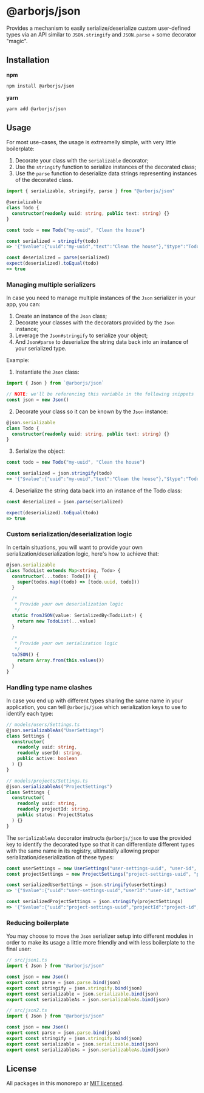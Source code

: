 # @arborjs/json

Provides a mechanism to easily serialize/deserialize custom user-defined types via an API similar to `JSON.stringify` and `JSON.parse` + some decorator "magic".

## Installation

**npm**

```sh
npm install @arborjs/json
```

**yarn**

```sh
yarn add @arborjs/json
```

## Usage

For most use-cases, the usage is extreamelly simple, with very little boilerplate:

1. Decorate your class with the `serializable` decorator;
2. Use the `stringify` function to serialize instances of the decorated class;
3. Use the `parse` function to deserialize data strings representing instances of the decorated class.

```ts
import { serializable, stringify, parse } from "@arborjs/json"

@serializable
class Todo {
  constructor(readonly uuid: string, public text: string) {}
}

const todo = new Todo("my-uuid", "Clean the house")

const serialized = stringify(todo)
=> '{"$value":{"uuid":"my-uuid","text":"Clean the house"},"$type":"Todo"}'

const deserialized = parse(serialized)
expect(deserialized).toEqual(todo)
=> true
```

### Managing multiple serializers

In case you need to manage multiple instances of the `Json` serializer in your app, you can:

1. Create an instance of the `Json` class;
2. Decorate your classes with the decorators provided by the `Json` instance;
3. Leverage the `Json#stringify` to serialize your object;
4. And `Json#parse` to deserialize the string data back into an instance of your serialized type.

Example:

1. Instantiate the `Json` class:

```ts
import { Json } from `@arborjs/json`

// NOTE: we'll be referencing this variable in the following snippets
const json = new Json()
```

2. Decorate your class so it can be known by the `Json` instance:

```ts
@json.serializable
class Todo {
  constructor(readonly uuid: string, public text: string) {}
}
```

3. Serialize the object:

```ts
const todo = new Todo("my-uuid", "Clean the house")

const serialized = json.stringify(todo)
=> '{"$value":{"uuid":"my-uuid","text":"Clean the house"},"$type":"Todo"}'
```

4. Deserialize the string data back into an instance of the Todo class:

```ts
const deserialized = json.parse(serialized)

expect(deserialized).toEqual(todo)
=> true
```

### Custom serialization/deserialization logic

In certain situations, you will want to provide your own serialization/deserialization logic, here's how to achieve that:

```ts
@json.serializable
class TodoList extends Map<string, Todo> {
  constructor(...todos: Todo[]) {
    super(todos.map((todo) => [todo.uuid, todo]))
  }

  /*
   * Provide your own deserialization logic
   */
  static fromJSON(value: SerializedBy<TodoList>) {
    return new TodoList(...value)
  }

  /*
   * Provide your own serialization logic
   */
  toJSON() {
    return Array.from(this.values())
  }
}
```

### Handling type name clashes

In case you end up with different types sharing the same name in your application, you can tell `@arborjs/json` which serialization keys to use to identify each type:

```ts
// models/users/Settings.ts
@json.serializableAs("UserSettings")
class Settings {
  constructor(
    readonly uuid: string,
    readonly userId: string,
    public active: boolean
  ) {}
}

// models/projects/Settings.ts
@json.serializableAs("ProjectSettings")
class Settings {
  constructor(
    readonly uuid: string,
    readonly projectId: string,
    public status: ProjectStatus
  ) {}
}
```

The `serializableAs` decorator instructs `@arborjs/json` to use the provided key to identify the decorated type so that it can differentiate different types with the same name in its registry, ultimatelly allowing proper serialization/deserialization of these types:

```ts
const userSettings = new UserSettings("user-settings-uuid", "user-id", true)
const projectSettings = new ProjectSettings("project-settings-uuid", "project-id", "in progress")

const serializedUserSettings = json.stringify(userSettings)
=> '{"$value":{"uuid":"user-settings-uuid","userId":"user-id","active":true},"$type":"UserSettings"}'

const serializedProjectSettings = json.stringify(projectSettings)
=> '{"$value":{"uuid":"project-settings-uuid","projectId":"project-id","status":"in progress"},"$type":"ProjectSettings"}'
```

### Reducing boilerplate

You may choose to move the `Json` serializer setup into different modules in order to make its usage a little more friendly and with less boilerplate to the final user:

```ts
// src/json1.ts
import { Json } from "@arborjs/json"

const json = new Json()
export const parse = json.parse.bind(json)
export const stringify = json.stringify.bind(json)
export const serializable = json.serializable.bind(json)
export const serializableAs = json.serializableAs.bind(json)

// src/json2.ts
import { Json } from "@arborjs/json"

const json = new Json()
export const parse = json.parse.bind(json)
export const stringify = json.stringify.bind(json)
export const serializable = json.serializable.bind(json)
export const serializableAs = json.serializableAs.bind(json)
```

## License

All packages in this monorepo ar [MIT licensed](../../LICENSE.md).
